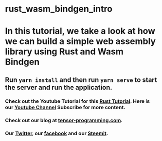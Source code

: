 # rust_wasm_bindgen_intro

# In this tutorial, we take a look at how we can build a simple web assembly library using Rust and Wasm Bindgen

## Run `yarn install` and then run `yarn serve` to start the server and run the application. 

### Check out the Youtube Tutorial for this [Rust Tutorial](https://youtu.be/yEiGVCF99tA).  Here is our [Youtube Channel](https://www.youtube.com/channel/UCYqCZOwHbnPwyjawKfE21wg) Subscribe for more content.

### Check out our blog at [tensor-programming.com](http://tensor-programming.com/).

### Our [Twitter](https://twitter.com/TensorProgram), our [facebook](https://www.facebook.com/Tensor-Programming-1197847143611799/) and our [Steemit](https://steemit.com/@tensor).
